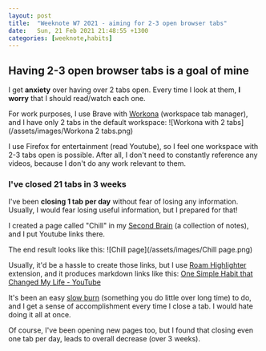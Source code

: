```yaml
---
layout: post
title:  "Weeknote W7 2021 - aiming for 2-3 open browser tabs"
date:   Sun, 21 Feb 2021 21:48:55 +1300
categories: [weeknote,habits]
---
```


## Having 2-3 open browser tabs is a goal of mine

I get **anxiety** over having over 2 tabs open. Every time I look at them, **I
worry** that I should read/watch each one.

For work purposes, I use Brave with [Workona](http://workona.com/) (workspace
tab manager), and I have only 2 tabs in the default workspace:
  ![Workona with 2 tabs](/assets/images/Workona 2 tabs.png)

I use Firefox for entertainment (read Youtube), so I feel one workspace with 2-3
tabs open is possible. After all, I don't need to constantly reference any
videos, because I don't do any work relevant to them.

### I've closed 21 tabs in 3 weeks

I've been **closing 1 tab per day** without fear of losing any
information. Usually, I would fear losing useful information, but I prepared for
that!

I created a page called "Chill" in my [Second Brain](https://praxis.fortelabs.co/basboverview/) (a collection of notes), and I put Youtube links there.

The end result looks like this:
  ![Chill page](/assets/images/Chill page.png)

Usually, it'd be a hassle to create those links, but I use [Roam
Highlighter](https://chrome.google.com/webstore/detail/roam-highlighter/hponfflfgcjikmehlcdcnpapicnljkkc?hl=en)
extension, and it produces markdown links like this:
[One Simple Habit that Changed My Life - YouTube](https://www.youtube.com/watch?v=Fk3csAdegBI&ab_channel=AliAbdaal)

It's been an easy [slow
burn](https://open.spotify.com/episode/3FJuITNz2pwFq9SnA6ikpu?si=scRWfxi3QN-4zFhDAO-Ylg&nd=1) (something you do little over long time)
to do, and I get a sense of accomplishment every time I close a tab. I would
hate doing it all at once.

Of course, I've been opening new pages too, but I found that closing even one
tab per day, leads to overall decrease (over 3 weeks).
